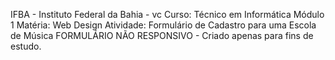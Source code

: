 IFBA - Instituto Federal da Bahia - vc
Curso: Técnico em Informática
Módulo 1
Matéria: Web Design
Atividade: Formulário de Cadastro para uma Escola de Música
FORMULÁRIO NÃO RESPONSIVO - Criado apenas para fins de estudo.